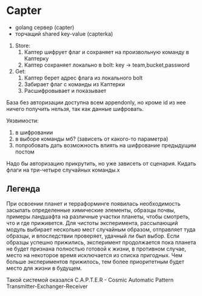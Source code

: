 # Capter

* golang сервер (capter)
* торчащий shared key-value (capterka)

1. Store:
    1. Каптер шифрует флаг и сохраняет на произвольную команду в Каптерку
    2. Каптер сохраняет локально в bolt: key -> team,bucket,password
2. Get:
    1. Каптер берет адрес флага из локального bolt
    2. Забирает флаг с команды из Каптерки
    3. Расшифровывает и показывает

База без авторизации доступна всем appendonly, но кроме id из нее ничего получить нельзя, так как данные шифровать.

Уязвимости:
1. в шифровании
2. в выборе команды мб? (зависеть от какого-то параметра)
3. попробовать дать возможность влиять на шифрование предыдущим постом

Надо бы авторизацию прикрутить, но уже зависеть от сценария.
Кидать флаги на три-четыре случайных команды.x

## Легенда

При освоении планет и терраформинге появилась необходимость засылать определенные химические элементы, образцы почвы, примеры ландшафта на различные участки планеты, чтобы смотреть, что и где приживется. Для чистоты эксперимента, рассылающий модуль выбирает несколько мест случайным образом, отправляет туда образцы, и впоследствии проверяет, удачный ли был выбор.
Если образцы успешно прижились, эксперимент продолжается пока планета не будет признана полностью готовой к жизни, в противном случае, место на некоторое время исключается из списка пригодных. Чем больше экспериментов прижилось, тем более приоритетным будет место для жизни в будущем.

Такой системой оказался  C.A.P.T.E.R - Cosmic Automatic Pattern Transmitter-Exchanger-Receiver